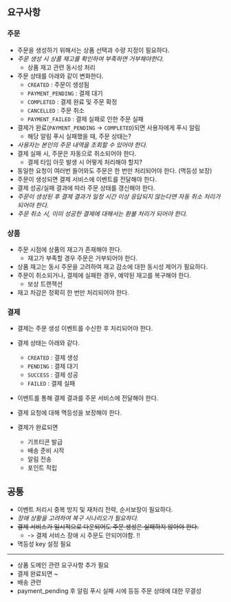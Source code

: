 ## 요구사항
### 주문
- 주문을 생성하기 위해서는 상품 선택과 수량 지정이 필요하다.
- *주문 생성 시 상품 재고를 확인하여 부족하면 거부해야한다.*
	- 상품 재고 관련 동시성 처리
- 주문 상태를 아래와 같이 변화한다.
	- `CREATED` : 주문이 생성됨
	- `PAYMENT_PENDING` : 결제 대기
	- `COMPLETED` : 결제 완료 및 주문 확정
	- `CANCELLED` : 주문 취소
	- `PAYMENT_FAILED` : 결제 실패로 인한 주문 실패
- 결제가 완료(`PAYMENT_PENDING` -> `COMPLETED`)되면 사용자에게 푸시 알림
	- 해당 알림 푸시 실패했을 때, 주문 상태는?
- *사용자는 본인의 주문 내역을 조회할 수 있어야 한다.*
- 결제 실패 시, 주문은 자동으로 취소되어야 한다.
	- 결제 타임 아웃 발생 시 어떻게 처리해야 할지?
- 동일한 요청이 여러번 들어와도 주문은 한 번만 처리되어야 한다. (멱등성 보장)
- 주문이 생성되면 결제 서비스에 이벤트를 전달해야 한다.
- 결제 성공/실패 결과에 따라 주문 상태를 갱신해야 한다.
- *주문이 생성된 후 결제 결과가 일정 시간 이상 응답되지 않는다면 자동 취소 처리가 되어야 한다.*
- *주문 취소 시, 이미 성공한 결제에 대해서는 환불 처리가 되어야 한다.*

### 상품
- 주문 시점에 상품의 재고가 존재해야 한다.
	- 재고가 부족할 경우 주문은 거부되어야 한다.
- 상품 재고는 동시 주문을 고려하여 재고 감소에 대한 동시성 제어가 필요하다.
- 주문이 취소되거나, 결제에 실패한 경우, 예약된 재고를 복구해야 한다.
	- 보상 트랜잭션
- 재고 차감은 정확히 한 번만 처리되어야 한다.

### 결제
- 결제는 주문 생성 이벤트를 수신한 후 처리되어야 한다.
- 결제 상태는 아래와 같다.
	- `CREATED` : 결제 생성
	- `PENDING` : 결제 대기
	- `SUCCESS` : 결제 성공
	- `FAILED` : 결제 실패
- 이벤트를 통해 결제 결과를 주문 서비스에 전달해야 한다.
- 결제 요청에 대해 멱등성을 보장해야 한다.

- 결제가 완료되면
	- 기프티콘 발급
	- 배송 준비 시작
	- 알림 전송
	- 포인트 적립

## 공통
- 이벤트 처리시 중복 방지 및 재처리 전략, 순서보장이 필요하다.
- *장애 상황을 고려하여 복구 시나리오가 필요하다.*
- ~~결제 서비스가 일시적으로 다운되어도 주문 생성은 실패하지 않아야 한다.~~
	- -> 결제 서비스 장애 시 주문도 안되어야함. !!
- 멱등성 key 설정 필요

---
- 상품 도메인 관련 요구사항 추가 필요
- 결제 완료되면 ~ 
- 배송 관련
- payment_pending 후 알림 푸시 실패 시에 등등 주문 상태에 대한 무결성 
